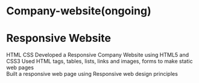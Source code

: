 # Company-website(ongoing)
# Responsive Website
HTML
CSS
Developed a Responsive Company Website using HTML5 and CSS3
Used HTML tags, tables, lists, links and images, forms to make static web pages  
Built a responsive web page using Responsive web design principles 

